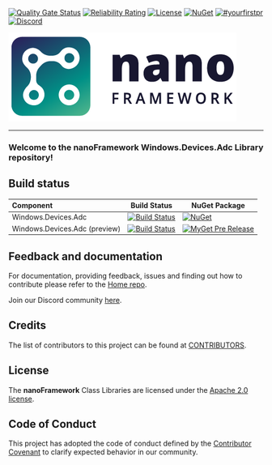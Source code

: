 [![Quality Gate Status](https://sonarcloud.io/api/project_badges/measure?project=nanoframework_lib-Windows.Devices.Adc&metric=alert_status)](https://sonarcloud.io/dashboard?id=nanoframework_lib-Windows.Devices.Adc) [![Reliability Rating](https://sonarcloud.io/api/project_badges/measure?project=nanoframework_lib-Windows.Devices.Adc&metric=reliability_rating)](https://sonarcloud.io/dashboard?id=nanoframework_lib-Windows.Devices.Adc) [![License](https://img.shields.io/badge/License-Apache%202.0-blue.svg)](https://github.com/nanoframework/Home/blob/master/LICENSE) [![NuGet](https://img.shields.io/nuget/dt/nanoFramework.Windows.Devices.Adc.svg)]() [![#yourfirstpr](https://img.shields.io/badge/first--timers--only-friendly-blue.svg)](https://github.com/nanoframework/Home/blob/master/CONTRIBUTING.md) [![Discord](https://img.shields.io/discord/478725473862549535.svg)](https://discord.gg/gCyBu8T)


![nanoFramework logo](https://github.com/nanoframework/Home/blob/master/resources/logo/nanoFramework-repo-logo.png)

-----

### Welcome to the **nanoFramework** Windows.Devices.Adc Library repository!


## Build status

| Component | Build Status | NuGet Package |
|:-|---|---|
| Windows.Devices.Adc | [![Build Status](https://dev.azure.com/nanoframework/Windows.Devices.Adc/_apis/build/status/nanoframework.lib-Windows.Devices.Adc?branchName=develop)](https://dev.azure.com/nanoframework/Windows.Devices.Adc/_build/latest?definitionId=5?branchName=master) | [![NuGet](https://img.shields.io/nuget/v/nanoFramework.Windows.Devices.Adc.svg)](https://www.nuget.org/packages/nanoFramework.Windows.Devices.Adc/)  |
| Windows.Devices.Adc (preview) | [![Build Status](https://dev.azure.com/nanoframework/Windows.Devices.Adc/_apis/build/status/nanoframework.lib-Windows.Devices.Adc?branchName=develop)](https://dev.azure.com/nanoframework/Windows.Devices.Adc/_build/latest?definitionId=5?branchName=develop) | [![MyGet Pre Release](https://img.shields.io/myget/nanoframework-dev/vpre/nanoFramework.Windows.Devices.Adc.svg)](https://www.myget.org/feed/nanoframework-dev/package/nuget/nanoFramework.Windows.Devices.Adc) |


## Feedback and documentation

For documentation, providing feedback, issues and finding out how to contribute please refer to the [Home repo](https://github.com/nanoframework/Home).

Join our Discord community [here](https://discord.gg/gCyBu8T).


## Credits

The list of contributors to this project can be found at [CONTRIBUTORS](https://github.com/nanoframework/Home/blob/master/CONTRIBUTORS.md).


## License

The **nanoFramework** Class Libraries are licensed under the [Apache 2.0 license](http://www.apache.org/licenses/LICENSE-2.0).


## Code of Conduct
This project has adopted the code of conduct defined by the [Contributor Covenant](http://contributor-covenant.org/)
to clarify expected behavior in our community.
